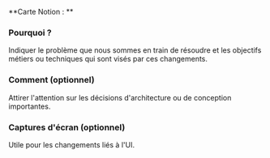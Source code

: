 **Carte Notion : **

### Pourquoi ?

Indiquer le problème que nous sommes en train de résoudre et les objectifs métiers ou techniques qui sont visés par ces changements.

### Comment (optionnel)

Attirer l'attention sur les décisions d'architecture ou de conception importantes.

### Captures d'écran (optionnel)

Utile pour les changements liés à l'UI.


